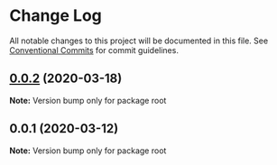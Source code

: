 # Change Log

All notable changes to this project will be documented in this file.
See [Conventional Commits](https://conventionalcommits.org) for commit guidelines.

## [0.0.2](https://github.com/jeanfortheweb/apitizer/compare/v0.0.1...v0.0.2) (2020-03-18)

**Note:** Version bump only for package root





## 0.0.1 (2020-03-12)

**Note:** Version bump only for package root
